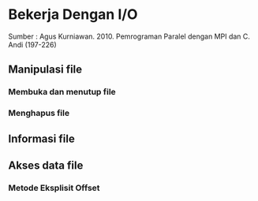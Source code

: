 # Bekerja Dengan I/O

Sumber : Agus Kurniawan. 2010. Pemrograman Paralel dengan MPI dan C. Andi (197-226)

## Manipulasi file

### Membuka dan menutup file

### Menghapus file

## Informasi file

## Akses data file

### Metode Eksplisit Offset
